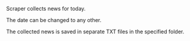 Scraper collects news for today.

The date can be changed to any other.

The collected news is saved in separate TXT files in the specified folder.
